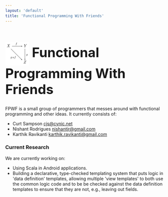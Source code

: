 ```yaml
---
layout: 'default'
title: 'Functional Programming With Friends'
---
```


<style>

h1 { font-size: 3em; }
h1 * { vertical-align: middle }

</style>

<h1>
<img height='75' src='/img/184px-Commutative_diagram_for_morphism.png' />
Functional Programming With Friends
</h1>

FPWF is a small group of programmers that messes around with functional
programming and other ideas. It currently consists of:

* Curt Sampson <cjs@cynic.net>
* Nishant Rodrigues <nishantjr@gmail.com>
* Karthik Ravikanti <karthik.ravikanti@gmail.com>

### Current Research

We are currently working on:

* Using Scala in Android applications.
* Building a declarative, type-checked templating system that
  puts logic in 'data definition' templates, allowing multiple
  'view templates' to both use the common logic code and to be be
  checked against the data definition templates to ensure that
  they are not, e.g., leaving out fields.

